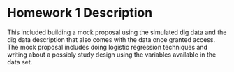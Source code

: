 # Homework 1 Description

This included building a mock proposal using the simulated dig data and the dig data description that also comes with the data once granted access. The mock proposal includes doing logistic regression techniques and writing about a possibly study design using the variables available in the data set.
